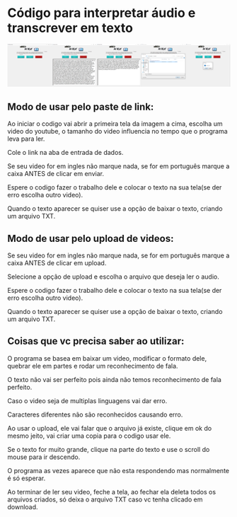 # Código para interpretar áudio e transcrever em texto

<img src="images/2.0/main_screen.png">
  
## Modo de usar pelo paste de link:

Ao iniciar o codigo vai abrir a primeira tela da imagem a cima, escolha um video do youtube, o tamanho do video influencia no tempo que o programa leva para ler.

Cole o link na aba de entrada de dados.

Se seu video for em ingles não marque nada, se for em português marque a caixa ANTES de clicar em enviar.

Espere o codigo fazer o trabalho dele e colocar o texto na sua tela(se der erro escolha outro video).

Quando o texto aparecer se quiser use a opção de baixar o texto, criando um arquivo TXT.

## Modo de usar pelo upload de videos:

Se seu video for em ingles não marque nada, se for em português marque a caixa ANTES de clicar em upload.

Selecione a opção de upload e escolha o arquivo que deseja ler o audio.

Espere o codigo fazer o trabalho dele e colocar o texto na sua tela(se der erro escolha outro video).

Quando o texto aparecer se quiser use a opção de baixar o texto, criando um arquivo TXT.

## Coisas que vc precisa saber ao utilizar:

O programa se basea em baixar um video, modificar o formato dele, quebrar ele em partes e rodar um reconhecimento de fala.

O texto não vai ser perfeito pois ainda não temos reconhecimento de fala perfeito.

Caso o video seja de multiplas linguagens vai dar erro.

Caracteres diferentes não são reconhecidos causando erro.

Ao usar o upload, ele vai falar que o arquivo já existe, clique em ok do mesmo jeito, vai criar uma copia para o codigo usar ele.

Se o texto for muito grande, clique na parte do texto e use o scroll do mouse para ir descendo.

O programa as vezes aparece que não esta respondendo mas normalmente é só esperar.

Ao terminar de ler seu video, feche a tela, ao fechar ela deleta todos os arquivos criados, só deixa o arquivo TXT caso vc tenha clicado em download.

